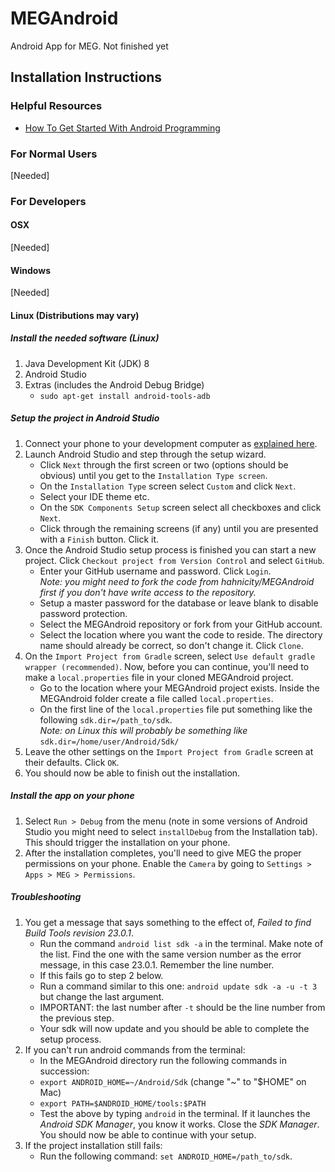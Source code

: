 # MEGAndroid
Android App for MEG. Not finished yet

## Installation Instructions

### Helpful Resources
- [How To Get Started With Android Programming](http://x-team.com/2016/01/how-get-started-android-programming/)

### For Normal Users
[Needed]

### For Developers

#### OSX
[Needed]

#### Windows
[Needed]

#### Linux (Distributions may vary)

##### Install the needed software (Linux)

1. Java Development Kit (JDK) 8
2. Android Studio 
3. Extras (includes the Android Debug Bridge)
   - `sudo apt-get install android-tools-adb`

##### Setup the project in Android Studio

1. Connect your phone to your development computer as [explained here](connect-your-phone.md).
2. Launch Android Studio and step through the setup wizard.
   - Click `Next` through the first screen or two (options should be obvious) until you get to the `Installation Type screen`. 
   - On the `Installation Type` screen select `Custom` and click `Next`.
   - Select your IDE theme etc. 
   - On the `SDK Components Setup` screen select all checkboxes  and click `Next`.
   - Click through the remaining screens (if any) until you are presented with a `Finish` button. Click it.
3. Once the Android Studio setup process is finished you can start a new project. Click `Checkout project from Version Control` and select `GitHub`.
   - Enter your GitHub username and password. Click `Login`.    
     *Note: you might need to fork the code from hahnicity/MEGAndroid first if you don't have write access to the repository.*
   - Setup a master password for the database or leave blank to disable password protection.
   - Select the MEGAndroid repository or fork from your GitHub account.
   - Select the location where you want the code to reside. The directory name should already be correct, so don't change it. Click `Clone`.
4. On the `Import Project from Gradle` screen, select `Use default gradle wrapper (recommended)`. Now, before you can continue, you'll need to make a `local.properties` file in your cloned MEGAndroid project.
   - Go to the location where your MEGAndroid project exists. Inside the MEGAndroid folder create a file called `local.properties`.
   - On the first line of the `local.properties` file put something like the following `sdk.dir=/path_to/sdk`.   
     *Note: on Linux this will probably be something like* `sdk.dir=/home/user/Android/Sdk/`
5. Leave the other settings on  the `Import Project from Gradle` screen at their defaults. Click `OK`. 
6. You should now be able to finish out the installation.

##### Install the app on your phone
1. Select `Run > Debug` from the menu (note in some versions of Android Studio you might need to select `installDebug` from the Installation tab). This should trigger the installation on your phone. 
2. After the installation completes, you'll need to give MEG the proper permissions on your phone. Enable the `Camera` by going to `Settings > Apps > MEG > Permissions`.

##### Troubleshooting
1. You get a message that says something to the effect of, *Failed to find Build Tools revision 23.0.1*.
   - Run the command `android list sdk -a` in the terminal. Make note of the list. Find the one with the same version number as the error message, in this case 23.0.1. Remember the line number.
    - If this fails go to step 2 below.
   - Run a command similar to this one: `android update sdk -a -u -t 3` but change the last argument. 
    - IMPORTANT: the last number after `-t` should be the line number from the previous step.
   - Your sdk will now update and you should be able to complete the setup process.
2. If you can't run android commands from the terminal:
   - In the MEGAndroid directory run the following commands in succession:
    - `export ANDROID_HOME=~/Android/Sdk` (change "~" to "$HOME" on Mac)
    - `export PATH=$ANDROID_HOME/tools:$PATH`
   - Test the above by typing `android` in the terminal. If it launches the *Android SDK Manager*, you know it works. Close the *SDK Manager*. You should now be able to continue with your setup.
3. If the project installation still fails:
   - Run the following command: `set ANDROID_HOME=/path_to/sdk`. 





